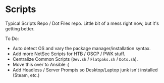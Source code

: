 # Scripts

Typical Scripts Repo / Dot Files repo. Little bit of a mess right now, but it's getting better.

To Do:

* Auto detect OS and vary the package manager/installation syntax.
* Add more NetSec Scripts for HTB / OSCP / PWK stuff.
* Centralize Common Scripts (`Dev.sh` / `Flatpaks.sh` / `Dots.sh`).
* Move this over to Ansible :)
* Add Headless / Server Prompts so Desktop/Laptop junk isn't installed (Steam, etc.)

